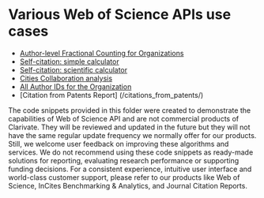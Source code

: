 # Various Web of Science APIs use cases

* [Author-level Fractional Counting for Organizations](/author-level_fractional_counting_for_organizations/)
* [Self-citation: simple calculator](/researcherid-based_h-index_excluding_self-citations/)
* [Self-citation: scientific calculator](/various_types_of_self_citation/)
* [Cities Collaboration analysis](/cities_collaborations_analysis/)
* [All Author IDs for the Organization](/retrieve_author_ids/)
* [Citation from Patents Report] (/citations_from_patents/)

The code snippets provided in this folder were created to demonstrate the capabilities of Web of Science API and are not commercial products of Clarivate. They will be reviewed and updated in the future but they will not have the same regular update frequency we normally offer for our products. Still, we welcome user feedback on improving these algorithms and services. We do not recommend using these code snippets as ready-made solutions for reporting, evaluating research performance or supporting funding decisions. For a consistent experience, intuitive user interface and world-class customer support, please refer to our products like Web of Science, InCites Benchmarking & Analytics, and Journal Citation Reports.